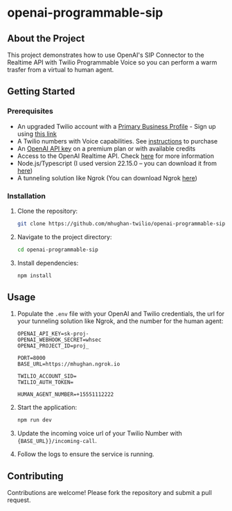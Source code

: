 # openai-programmable-sip

## About the Project

This project demonstrates how to use OpenAI's SIP Connector to the Realtime API with Twilio Programmable Voice so you can perform a warm trasfer from a virtual to human agent.

## Getting Started

### Prerequisites

- An upgraded Twilio account with a [Primary Business Profile](https://www.twilio.com/docs/trust-hub/trusthub-rest-api/console-create-a-primary-customer-profile) - Sign up using [this link](https://www.twilio.com/try-twilio)
- A Twilio numbers with Voice capabilities. See [instructions](https://help.twilio.com/articles/223135247-How-to-Search-for-and-Buy-a-Twilio-Phone-Number-from-Console) to purchase
- An [OpenAI API key](https://beta.openai.com/account/api-keys) on a premium plan or with available credits
- Access to the OpenAI Realtime API. Check [here](https://platform.openai.com/docs/guides/realtime) for more information
- Node.js/Typescript (I used version 22.15.0 – you can download it from [here](https://nodejs.org/es/blog/release/v22.15.0))
- A tunneling solution like Ngrok (You can download Ngrok [here](https://ngrok.com/download))

### Installation

1. Clone the repository:
    ```bash
    git clone https://github.com/mhughan-twilio/openai-programmable-sip.git
    ```
2. Navigate to the project directory:
    ```bash
    cd openai-programmable-sip
    ```
3. Install dependencies:
    ```bash
    npm install
    ```

## Usage

1. Populate the `.env` file with your OpenAI and Twilio credentials, the url for your tunneling solution like Ngrok, and the number for the human agent:
    ```
    OPENAI_API_KEY=sk-proj-
    OPENAI_WEBHOOK_SECRET=whsec
    OPENAI_PROJECT_ID=proj_

    PORT=8000
    BASE_URL=https://mhughan.ngrok.io

    TWILIO_ACCOUNT_SID=
    TWILIO_AUTH_TOKEN=

    HUMAN_AGENT_NUMBER=+15551112222
    ```
2. Start the application:
    ```bash
    npm run dev
    ```
3. Update the incoming voice url of your Twilio Number with `{BASE_URL}}/incoming-call`.

4. Follow the logs to ensure the service is running.

## Contributing

Contributions are welcome! Please fork the repository and submit a pull request.
